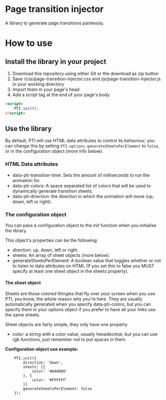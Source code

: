 # Page transition injector

A library to generate page transitions painlessly.

# How to use
## Install the library in your project
1. Download this repository using either Git or the download as zip button
2. Save /css/page-transition-injector.css and /js/page-transition-injector.js in your working directory
3. Import them in your page's head
4. Add a script tag at the end of your page's body
```HTML
<script>
    PTI.init();
</script>
```


## Use the library
By default, PTI will use HTML data attributes to control its behaviour, you can change this by setting `PTI.options.generateSheetsPerElement` to `false`, or in the configuration object (more info below).

### HTML Data attributes
- data-pti-transition-time: Sets the amount of milliseconds to run the animation for.
- data-pti-colors: A space separated list of colors that will be used to dynamically generate transition sheets.
- data-pti-direction: the direction in which the animation will move (up, down, left or right).

### The configuration object
You can pass a configuration object to the init function when you initialise the library.

This object's properties can be the following:
- direction: up, down, left or right.
- sheets: An array of sheet objects (more below).
- generateSheetsPerElement: A boolean value that toggles whether or not to listen to data attributes on HTML (If you set this to false you MUST specify at least one sheet object in the sheets property).

#### The sheet object
Sheets are those colored thingies that fly over your screen when you use PTI, you know, the whole reason why you're here. They are usually automatically generated when you specify data-pti-colors, but you can specify them in your options object if you prefer to have all your links use the same sheets.

Sheet objects are fairly simple, they only have one property
- color: a string with a color value, usually hexadecimal, but you can use rgb functions, just remember not to put spaces in them.

**Configuration object use example:**
```Js
    PTI.init({
        direction: 'down',
        sheets: [{
            color: '#AA0000'
        }, {
            color: '#FFFFFF'
        }]
        generateSheetsPerElement: false
    });
```
